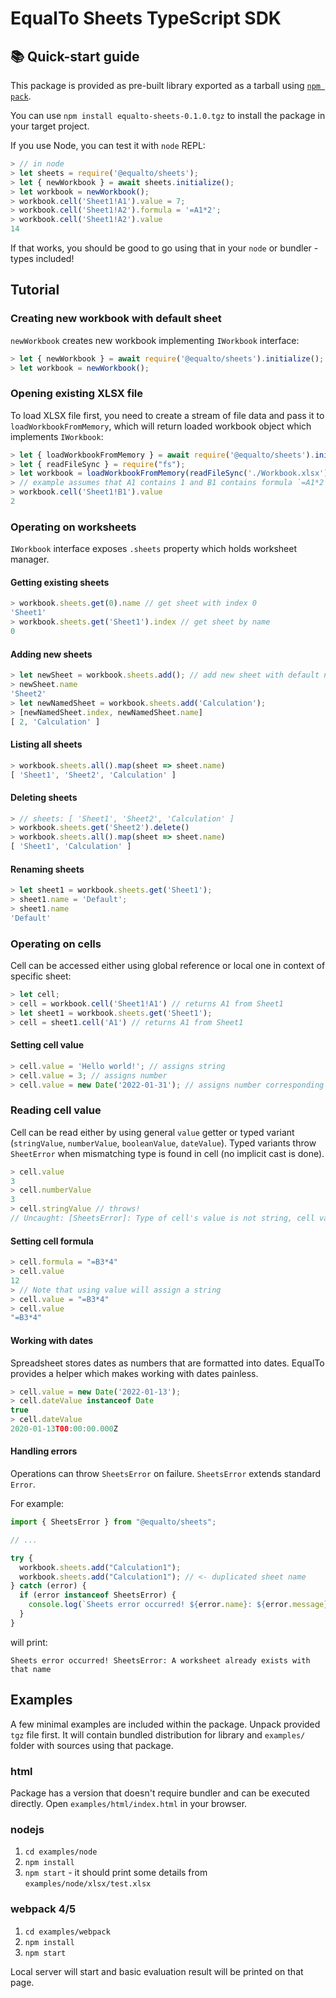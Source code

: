 <!--
  This readme is meant for npm / package distribution.
  For development purposes, see .github/README.md
-->

# EqualTo Sheets TypeScript SDK

## 📚 Quick-start guide

This package is provided as pre-built library exported as a tarball using
[`npm pack`](https://docs.npmjs.com/cli/v9/commands/npm-pack).

You can use `npm install equalto-sheets-0.1.0.tgz` to install the package in your target project.

If you use Node, you can test it with `node` REPL:

```javascript
> // in node
> let sheets = require('@equalto/sheets');
> let { newWorkbook } = await sheets.initialize();
> let workbook = newWorkbook();
> workbook.cell('Sheet1!A1').value = 7;
> workbook.cell('Sheet1!A2').formula = '=A1*2';
> workbook.cell('Sheet1!A2').value
14
```

If that works, you should be good to go using that in your `node` or bundler - types included!

## Tutorial

### Creating new workbook with default sheet

`newWorkbook` creates new workbook implementing `IWorkbook` interface:

```javascript
> let { newWorkbook } = await require('@equalto/sheets').initialize();
> let workbook = newWorkbook();
```

### Opening existing XLSX file

To load XLSX file first, you need to create a stream of file data and pass it to
`loadWorkbookFromMemory`, which will return loaded workbook object which implements `IWorkbook`:

```javascript
> let { loadWorkbookFromMemory } = await require('@equalto/sheets').initialize();
> let { readFileSync } = require("fs");
> let workbook = loadWorkbookFromMemory(readFileSync('./Workbook.xlsx'));
> // example assumes that A1 contains 1 and B1 contains formula `=A1*2`
> workbook.cell('Sheet1!B1').value
2
```

### Operating on worksheets

`IWorkbook` interface exposes `.sheets` property which holds worksheet manager.

#### Getting existing sheets

```javascript
> workbook.sheets.get(0).name // get sheet with index 0
'Sheet1'
> workbook.sheets.get('Sheet1').index // get sheet by name
0
```

#### Adding new sheets

```javascript
> let newSheet = workbook.sheets.add(); // add new sheet with default name
> newSheet.name
'Sheet2'
> let newNamedSheet = workbook.sheets.add('Calculation');
> [newNamedSheet.index, newNamedSheet.name]
[ 2, 'Calculation' ]
```

#### Listing all sheets

```javascript
> workbook.sheets.all().map(sheet => sheet.name)
[ 'Sheet1', 'Sheet2', 'Calculation' ]
```

#### Deleting sheets

```javascript
> // sheets: [ 'Sheet1', 'Sheet2', 'Calculation' ]
> workbook.sheets.get('Sheet2').delete()
> workbook.sheets.all().map(sheet => sheet.name)
[ 'Sheet1', 'Calculation' ]
```

#### Renaming sheets

```javascript
> let sheet1 = workbook.sheets.get('Sheet1');
> sheet1.name = 'Default';
> sheet1.name
'Default'
```

### Operating on cells

Cell can be accessed either using global reference or local one in context of specific sheet:

```javascript
> let cell;
> cell = workbook.cell('Sheet1!A1') // returns A1 from Sheet1
> let sheet1 = workbook.sheets.get('Sheet1');
> cell = sheet1.cell('A1') // returns A1 from Sheet1
```

#### Setting cell value

```javascript
> cell.value = 'Hello world!'; // assigns string
> cell.value = 3; // assigns number
> cell.value = new Date('2022-01-31'); // assigns number corresponding to date, see "Working with dates" section
```

### Reading cell value

Cell can be read either by using general `value` getter or typed variant (`stringValue`,
`numberValue`, `booleanValue`, `dateValue`). Typed variants throw `SheetError` when mismatching type
is found in cell (no implicit cast is done).

```javascript
> cell.value
3
> cell.numberValue
3
> cell.stringValue // throws!
// Uncaught: [SheetsError]: Type of cell's value is not string, cell value: 3
```

#### Setting cell formula

```javascript
> cell.formula = "=B3*4"
> cell.value
12
> // Note that using value will assign a string
> cell.value = "=B3*4"
> cell.value
"=B3*4"
```

#### Working with dates

Spreadsheet stores dates as numbers that are formatted into dates. EqualTo provides a helper which makes working with dates painless.

```javascript
> cell.value = new Date('2022-01-13');
> cell.dateValue instanceof Date
true
> cell.dateValue
2020-01-13T00:00:00.000Z
```

#### Handling errors

Operations can throw `SheetsError` on failure. `SheetsError` extends standard `Error`.

For example:

```javascript
import { SheetsError } from "@equalto/sheets";

// ...

try {
  workbook.sheets.add("Calculation1");
  workbook.sheets.add("Calculation1"); // <- duplicated sheet name
} catch (error) {
  if (error instanceof SheetsError) {
    console.log(`Sheets error occurred! ${error.name}: ${error.message}`);
  }
}
```

will print:

```
Sheets error occurred! SheetsError: A worksheet already exists with that name
```

## Examples

A few minimal examples are included within the package. Unpack provided `tgz` file first. It will
contain bundled distribution for library and `examples/` folder with sources using that package.

### html

Package has a version that doesn't require bundler and can be executed directly. Open
`examples/html/index.html` in your browser.

### nodejs

1. `cd examples/node`
2. `npm install`
3. `npm start` - it should print some details from `examples/node/xlsx/test.xlsx`

### webpack 4/5

1. `cd examples/webpack`
2. `npm install`
3. `npm start`

Local server will start and basic evaluation result will be printed on that page.
